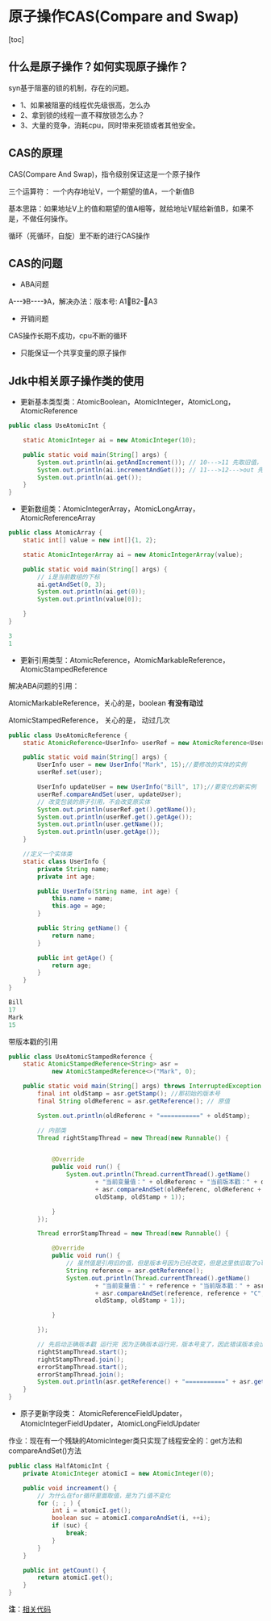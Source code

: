 # 原子操作CAS(Compare and Swap)

[toc]

## 什么是原子操作？如何实现原子操作？ 

syn基于阻塞的锁的机制，存在的问题。

- 1、如果被阻塞的线程优先级很高，怎么办
- 2、拿到锁的线程一直不释放锁怎么办？
- 3、大量的竞争，消耗cpu，同时带来死锁或者其他安全。

## CAS的原理

CAS(Compare And Swap)，指令级别保证这是一个原子操作

三个运算符： 一个内存地址V，一个期望的值A，一个新值B

基本思路：如果地址V上的值和期望的值A相等，就给地址V赋给新值B，如果不是，不做任何操作。

循环（死循环，自旋）里不断的进行CAS操作

 

## CAS的问题

- ABA问题

A---》B----》A，解决办法：版本号:   A1B2-A3

- 开销问题

CAS操作长期不成功，cpu不断的循环

- 只能保证一个共享变量的原子操作





## Jdk中相关原子操作类的使用

- 更新基本类型类：AtomicBoolean，AtomicInteger，AtomicLong，AtomicReference

```JAVA
public class UseAtomicInt {

    static AtomicInteger ai = new AtomicInteger(10);

    public static void main(String[] args) {
        System.out.println(ai.getAndIncrement()); // 10--->11 先取旧值，再增
        System.out.println(ai.incrementAndGet()); // 11--->12--->out 先增，再取
        System.out.println(ai.get());
    }
}
```



- 更新数组类：AtomicIntegerArray，AtomicLongArray，AtomicReferenceArray

```JAVA
public class AtomicArray {
    static int[] value = new int[]{1, 2};

    static AtomicIntegerArray ai = new AtomicIntegerArray(value);

    public static void main(String[] args) {
        // i是当前数组的下标
        ai.getAndSet(0, 3);
        System.out.println(ai.get(0));
        System.out.println(value[0]);

    }
}
```

```JAVA
3
1
```

- 更新引用类型：AtomicReference，AtomicMarkableReference，AtomicStampedReference

解决ABA问题的引用：

AtomicMarkableReference，关心的是，boolean **有没有动过**

AtomicStampedReference， 关心的是， 动过几次

```JAVA
public class UseAtomicReference {
    static AtomicReference<UserInfo> userRef = new AtomicReference<UserInfo>();

    public static void main(String[] args) {
        UserInfo user = new UserInfo("Mark", 15);//要修改的实体的实例
        userRef.set(user);

        UserInfo updateUser = new UserInfo("Bill", 17);//要变化的新实例
        userRef.compareAndSet(user, updateUser);
        // 改变包装的原子引用，不会改变原实体
        System.out.println(userRef.get().getName());
        System.out.println(userRef.get().getAge());
        System.out.println(user.getName());
        System.out.println(user.getAge());
    }

    //定义一个实体类
    static class UserInfo {
        private String name;
        private int age;

        public UserInfo(String name, int age) {
            this.name = name;
            this.age = age;
        }

        public String getName() {
            return name;
        }

        public int getAge() {
            return age;
        }
    }
}
```

```JAVA
Bill
17
Mark
15
```

带版本戳的引用

```JAVA
public class UseAtomicStampedReference {
    static AtomicStampedReference<String> asr =
            new AtomicStampedReference<>("Mark", 0);

    public static void main(String[] args) throws InterruptedException {
        final int oldStamp = asr.getStamp(); //那初始的版本号
        final String oldReferenc = asr.getReference(); // 原值

        System.out.println(oldReferenc + "===========" + oldStamp);

        // 内部类
        Thread rightStampThread = new Thread(new Runnable() {


            @Override
            public void run() {
                System.out.println(Thread.currentThread().getName()
                        + "当前变量值：" + oldReferenc + "当前版本戳：" + oldStamp + "-"
                        + asr.compareAndSet(oldReferenc, oldReferenc + "Java",
                        oldStamp, oldStamp + 1));

            }
        });

        Thread errorStampThread = new Thread(new Runnable() {

            @Override
            public void run() {
                // 虽然值是引用旧的值，但是版本号因为已经改变，但是这里依旧取了oldStamp，因此会出现错误
                String reference = asr.getReference();
                System.out.println(Thread.currentThread().getName()
                        + "当前变量值：" + reference + "当前版本戳：" + asr.getStamp() + "-"
                        + asr.compareAndSet(reference, reference + "C",
                        oldStamp, oldStamp + 1));

            }

        });

        // 先启动正确版本戳 运行完 因为正确版本运行完，版本号变了，因此错误版本会出现错误
        rightStampThread.start();
        rightStampThread.join();
        errorStampThread.start();
        errorStampThread.join();
        System.out.println(asr.getReference() + "===========" + asr.getStamp());
    }
}
```

- 原子更新字段类： AtomicReferenceFieldUpdater，AtomicIntegerFieldUpdater，AtomicLongFieldUpdater

作业：现在有一个残缺的AtomicInteger类只实现了线程安全的：get方法和compareAndSet()方法

```JAVA
public class HalfAtomicInt {
    private AtomicInteger atomicI = new AtomicInteger(0);

    public void increament() {
        // 为什么在for循环里面取值，是为了i值不变化
        for (; ; ) {
            int i = atomicI.get();
            boolean suc = atomicI.compareAndSet(i, ++i);
            if (suc) {
                break;
            }
        }
    }

    public int getCount() {
        return atomicI.get();
    }
}
```

**注**：[相关代码](../code/concurrent)

